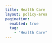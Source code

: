```yaml
---
title: Health Care
layout: policy-area
pagination:
  enabled: true
  tag:
    - "Health Care"
---
```

